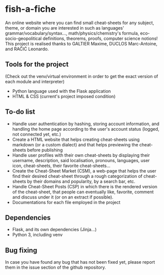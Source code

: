 # fish-a-fiche

An online website where you can find small cheat-sheets for any subject, theme, or domain you are interested in such as languages' grammar/vocabulary/syntax..., math/physics/chemistry's formula, eco-socio-geopolitical definitions, theorems, proofs, computer science notions!
This project is realised thanks to GALTIER Maxime, DUCLOS Marc-Antoine, and RAČIĆ Leonardo.

## Tools for the project

(Check out the venv/virtual environment in order to get the exact version of each module and interpreter)
- Python language used with the Flask application
- HTML & CSS (current's project imposed condition)

## To-do list

- Handle user authentication by hashing, storing account information, and handling the home page according to the user's account status (logged, not connected yet, etc.)
- Create a HTML website that helps creating cheat-sheets using markdown (or a custom dialect) and that helps previewing the cheat-sheets before publishing
- Handle user profiles with their own cheat-sheets by displaying their username, description, said localisation, pronouns, languages, user icon, cheat-sheets, their favorite cheat-sheets...
- Create the Cheat-Sheet Market (CSM), a web-page that helps the user find their desired cheat-sheet through a rough categorization of cheat-sheets by their domains and popularity, by a search bar, etc.
- Handle Cheat-Sheet Posts (CSP) in which there is the rendered version of the cheat-sheet, that people can eventually like, favorite, comment and discuss under it (or on an extract if possible).
- Documentations for each file employed in the project
  
## Dependencies

- Flask, and its own dependencies (Jinja...)
- Python 3, including venv

## Bug fixing

In case you have found any bug that has not been fixed yet, please report them in the issue section of the github repository.